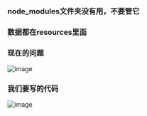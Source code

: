 ### node_modules文件夹没有用，不要管它
### 数据都在resources里面
### 现在的问题
![image](https://github.com/LuckyRxy/data_analysis/assets/63090047/e5be62c5-dfb0-4bc7-9f16-387184a62c70)
### 我们要写的代码
![image](https://github.com/LuckyRxy/data_analysis/assets/63090047/25664f63-2705-4565-b1d2-f2bb7c7c0b41)
